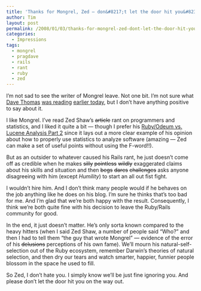 ```yaml
---
title: 'Thanks for Mongrel, Zed — don&#8217;t let the door hit you&#8230;'
author: Tim
layout: post
permalink: /2008/01/03/thanks-for-mongrel-zed-dont-let-the-door-hit-you/
categories:
  - Impressions
tags:
  - mongrel
  - pragdave
  - rails
  - rant
  - ruby
  - zed
---
```

I&#8217;m not sad to see the writer of Mongrel leave. Not one bit. I&#8217;m not sure what [Dave Thomas][1] [was reading][2] [earlier today][2], but I don&#8217;t have anything positive to say about it.

I like Mongrel. I&#8217;ve read Zed Shaw&#8217;s <del datetime="2008-01-03T06:13:58+00:00">article</del> rant on programmers and statistics, and I liked it quite a bit &#8212; though I prefer his [Ruby/Odeum vs. Lucene Analysis Part 2][3] since it lays out a more clear example of his opinion about how to properly use statistics to analyze software (amazing &#8212; Zed can make a set of useful points without using the F-word!!).

But as an outsider to whatever caused his Rails rant, he just doesn&#8217;t come off as credible when he makes <del>silly</del> <del>pointless</del> <del>wildly</del> exaggerated claims about his skills and situation and then <del>begs</del> <del>dares</del> <del>challenges</del> asks anyone disagreeing with him (except *Humility*) to start an all out fist fight.

<!--more-->

I wouldn&#8217;t hire him. And I don&#8217;t think many people would if he behaves on the job anything like he does on his blog. I&#8217;m sure he thinks that&#8217;s too bad for me. And I&#8217;m glad that we&#8217;re both happy with the result. Consequently, I think we&#8217;re both quite fine with his decision to leave the Ruby/Rails community for good.

In the end, it just doesn&#8217;t matter. He&#8217;s only sorta known compared to the heavy hitters (when I said Zed Shaw, a number of people said &#8220;Who?&#8221; and then I had to tell them &#8220;the guy that wrote Mongrel&#8221; &#8212; evidence of the error of his <del>delusions</del> perceptions of his own fame). We&#8217;ll mourn his natural-self-selection out of the Ruby ecosystem, remember Darwin&#8217;s theories of natural selection, and then dry our tears and watch smarter, happier, funnier people blossom in the space he used to fill.

So Zed, I don&#8217;t hate you. I simply know we&#8217;ll be just fine ignoring you. And please don&#8217;t let the door hit you on the way out.

 [1]: http://pragdave.pragprog.com/
 [2]: http://twitter.com/pragdave/statuses/556351602
 [3]: http://www.zedshaw.com/projects/ruby_odeum/odeum_lucene_part2.html
